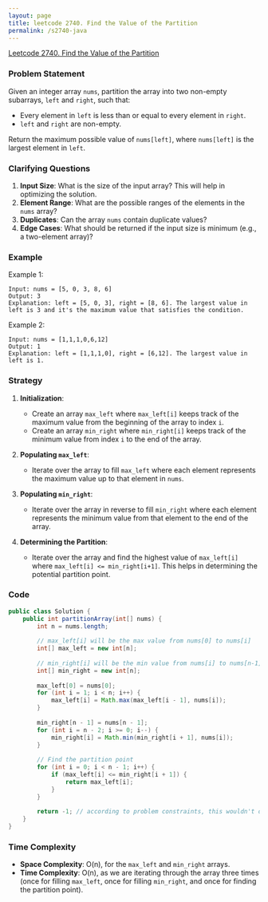 ```yaml
---
layout: page
title: leetcode 2740. Find the Value of the Partition
permalink: /s2740-java
---
```

[Leetcode 2740. Find the Value of the Partition](https://algoadvance.github.io/algoadvance/l2740)
### Problem Statement
Given an integer array `nums`, partition the array into two non-empty subarrays, `left` and `right`, such that:

- Every element in `left` is less than or equal to every element in `right`.
- `left` and `right` are non-empty.

Return the maximum possible value of `nums[left]`, where `nums[left]` is the largest element in `left`.

### Clarifying Questions
1. **Input Size**: What is the size of the input array? This will help in optimizing the solution.
2. **Element Range**: What are the possible ranges of the elements in the `nums` array?
3. **Duplicates**: Can the array `nums` contain duplicate values?
4. **Edge Cases**: What should be returned if the input size is minimum (e.g., a two-element array)?

### Example
Example 1:
```
Input: nums = [5, 0, 3, 8, 6]
Output: 3
Explanation: left = [5, 0, 3], right = [8, 6]. The largest value in left is 3 and it's the maximum value that satisfies the condition.
```

Example 2:
```
Input: nums = [1,1,1,0,6,12]
Output: 1
Explanation: left = [1,1,1,0], right = [6,12]. The largest value in left is 1.
```

### Strategy
1. **Initialization**:
   - Create an array `max_left` where `max_left[i]` keeps track of the maximum value from the beginning of the array to index `i`.
   - Create an array `min_right` where `min_right[i]` keeps track of the minimum value from index `i` to the end of the array.

2. **Populating `max_left`**:
   - Iterate over the array to fill `max_left` where each element represents the maximum value up to that element in `nums`.

3. **Populating `min_right`**:
   - Iterate over the array in reverse to fill `min_right` where each element represents the minimum value from that element to the end of the array.

4. **Determining the Partition**:
   - Iterate over the array and find the highest value of `max_left[i]` where `max_left[i] <= min_right[i+1]`. This helps in determining the potential partition point.

### Code
```java
public class Solution {
    public int partitionArray(int[] nums) {
        int n = nums.length;
        
        // max_left[i] will be the max value from nums[0] to nums[i]
        int[] max_left = new int[n];
        
        // min_right[i] will be the min value from nums[i] to nums[n-1]
        int[] min_right = new int[n];
        
        max_left[0] = nums[0];
        for (int i = 1; i < n; i++) {
            max_left[i] = Math.max(max_left[i - 1], nums[i]);
        }
        
        min_right[n - 1] = nums[n - 1];
        for (int i = n - 2; i >= 0; i--) {
            min_right[i] = Math.min(min_right[i + 1], nums[i]);
        }
        
        // Find the partition point
        for (int i = 0; i < n - 1; i++) {
            if (max_left[i] <= min_right[i + 1]) {
                return max_left[i];
            }
        }
        
        return -1; // according to problem constraints, this wouldn't occur
    }
}
```

### Time Complexity
- **Space Complexity**: O(n), for the `max_left` and `min_right` arrays.
- **Time Complexity**: O(n), as we are iterating through the array three times (once for filling `max_left`, once for filling `min_right`, and once for finding the partition point).